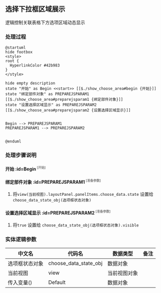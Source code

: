 ## 选择下拉框区域展示 <!-- {docsify-ignore-all} -->

   逻辑控制关联表格下方选项区域动态显示

### 处理过程

```plantuml
@startuml
hide footbox
<style>
root {
  HyperlinkColor #42b983
}
</style>

hide empty description
state "开始" as Begin <<start>> [[$./show_choose_area#begin {开始}]]
state "绑定部件对象" as PREPAREJSPARAM1  [[$./show_choose_area#preparejsparam1 {绑定部件对象}]]
state "设置选择区域显示" as PREPAREJSPARAM2  [[$./show_choose_area#preparejsparam2 {设置选择区域显示}]]


Begin --> PREPAREJSPARAM1
PREPAREJSPARAM1 --> PREPAREJSPARAM2


@enduml
```


### 处理步骤说明

#### 开始 :id=Begin<sup class="footnote-symbol"> <font color=gray size=1>[开始]</font></sup>




#### 绑定部件对象 :id=PREPAREJSPARAM1<sup class="footnote-symbol"> <font color=gray size=1>[准备参数]</font></sup>



1. 将`view(当前视图).layoutPanel.panelItems.choose_data.state` 设置给  `choose_data_state_obj(选项框状态对象)`

#### 设置选择区域显示 :id=PREPAREJSPARAM2<sup class="footnote-symbol"> <font color=gray size=1>[准备参数]</font></sup>



1. 将`true` 设置给  `choose_data_state_obj(选项框状态对象).visible`



### 实体逻辑参数

|    中文名   |    代码名    |  数据类型      |备注 |
| --------| --------| --------  | --------   |
|选项框状态对象|choose_data_state_obj|数据对象||
|当前视图|view|当前视图对象||
|传入变量(<i class="fa fa-check"/></i>)|Default|数据对象||

